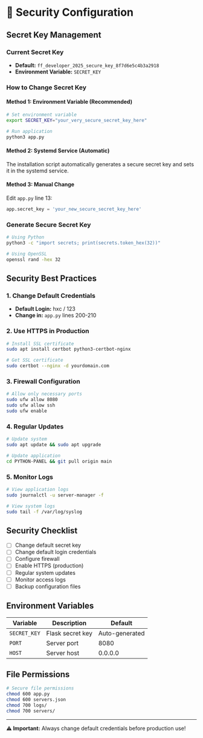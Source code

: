# 🔐 Security Configuration

## Secret Key Management

### Current Secret Key
- **Default:** `ff_developer_2025_secure_key_8f7d6e5c4b3a2918`
- **Environment Variable:** `SECRET_KEY`

### How to Change Secret Key

#### Method 1: Environment Variable (Recommended)
```bash
# Set environment variable
export SECRET_KEY="your_very_secure_secret_key_here"

# Run application
python3 app.py
```

#### Method 2: Systemd Service (Automatic)
The installation script automatically generates a secure secret key and sets it in the systemd service.

#### Method 3: Manual Change
Edit `app.py` line 13:
```python
app.secret_key = 'your_new_secure_secret_key_here'
```

### Generate Secure Secret Key
```bash
# Using Python
python3 -c "import secrets; print(secrets.token_hex(32))"

# Using OpenSSL
openssl rand -hex 32
```

## Security Best Practices

### 1. Change Default Credentials
- **Default Login:** hxc / 123
- **Change in:** `app.py` lines 200-210

### 2. Use HTTPS in Production
```bash
# Install SSL certificate
sudo apt install certbot python3-certbot-nginx

# Get SSL certificate
sudo certbot --nginx -d yourdomain.com
```

### 3. Firewall Configuration
```bash
# Allow only necessary ports
sudo ufw allow 8080
sudo ufw allow ssh
sudo ufw enable
```

### 4. Regular Updates
```bash
# Update system
sudo apt update && sudo apt upgrade

# Update application
cd PYTHON-PANEL && git pull origin main
```

### 5. Monitor Logs
```bash
# View application logs
sudo journalctl -u server-manager -f

# View system logs
sudo tail -f /var/log/syslog
```

## Security Checklist

- [ ] Change default secret key
- [ ] Change default login credentials
- [ ] Configure firewall
- [ ] Enable HTTPS (production)
- [ ] Regular system updates
- [ ] Monitor access logs
- [ ] Backup configuration files

## Environment Variables

| Variable | Description | Default |
|----------|-------------|---------|
| `SECRET_KEY` | Flask secret key | Auto-generated |
| `PORT` | Server port | 8080 |
| `HOST` | Server host | 0.0.0.0 |

## File Permissions

```bash
# Secure file permissions
chmod 600 app.py
chmod 600 servers.json
chmod 700 logs/
chmod 700 servers/
```

---

**⚠️ Important:** Always change default credentials before production use! 